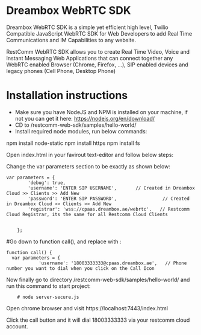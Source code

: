 Dreambox WebRTC SDK
================

Dreambox WebRTC SDK is a simple yet efficient high level, Twilio Compatible JavaScript WebRTC SDK for Web Developers to add Real Time Communications and IM Capabilities to any website. 

RestComm WebRTC SDK allows you to create Real Time Video, Voice and Instant Messaging Web Applications that can connect together any WebRTC enabled Browser (Chrome, Firefox, ...), SIP enabled devices and legacy phones (Cell Phone, Desktop Phone) 


Installation instructions 
==========================================

* Make sure you have NodeJS and NPM is installed on your machine, if not you can get it here: https://nodejs.org/en/download/ 
* CD to /restcomm-web-sdk/samples/hello-world/
* Install required node modules, run below commands:

npm install node-static
npm install https
npm install fs

Open index.html in your favirout text-editor and follow below steps:

Change the var parameters section to be exactly as shown below:

	var parameters = {
			'debug': true,
			'username': 'ENTER SIP USERNAME',       // Created in Dreambox Cloud >> Clients >> Add New
			'password': 'ENTER SIP PASSWORD',                 // Created in Dreambox Cloud >> Clients >> Add New
			'registrar': 'wss://cpaas.dreambox.ae/webrtc'.   // Restcomm Cloud Registrar, its the same for all Restcomm Cloud Clients
      
   
		};
    
    
    
  #Go down to function call(), and replace with :
    
    function call() {
      var parameters = {
				'username': '18003333333@cpaas.dreambox.ae',   // Phone number you want to dial when you click on the Call Icon
        
        

Now finally go to directory /restcomm-web-sdk/samples/hello-world/ and run this command to start project:

    	# node server-secure.js
	
	
Open chrome browser and visit https://localhost:7443/index.html 

Click the call button and it will dial 18003333333 via your restcomm cloud account. 


